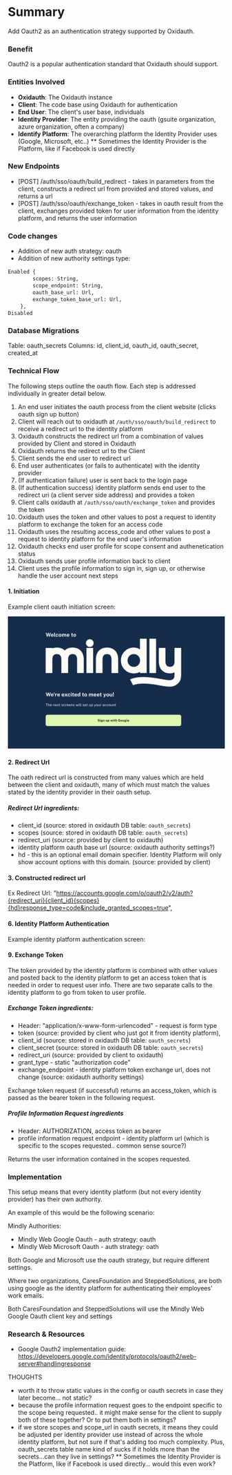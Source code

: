 # Summary

Add Oauth2 as an authentication strategy supported by Oxidauth.

### Benefit

Oauth2 is a popular authentication standard that Oxidauth should support.

### Entities Involved
- **Oxidauth**: The Oxidauth instance
- **Client**: The code base using Oxidauth for authentication
- **End User**: The client's user base, individuals
- **Identity Provider**: The entity providing the oauth (gsuite organization, azure organization, often a company)
- **Identify Platform**: The overarching platform the Identity Provider uses (Google, Microsoft, etc..)
** Sometimes the Identity Provider is the Platform, like if Facebook is used directly

### New Endpoints
- [POST] /auth/sso/oauth/build_redirect - takes in parameters from the client, constructs a redirect url from provided and stored values, and returns a url
- [POST] /auth/sso/oauth/exchange_token - takes in oauth result from the client, exchanges provided token for user information from the identity platform, and returns the user information

### Code changes
- Addition of new auth strategy: oauth
- Addition of new authority settings type:
```
Enabled {
        scopes: String,
        scope_endpoint: String,
        oauth_base_url: Url,
        exchange_token_base_url: Url,
    },
Disabled
```

### Database Migrations
Table: oauth_secrets
Columns: id, client_id, oauth_id, oauth_secret, created_at

### Technical Flow
The following steps outline the oauth flow. Each step is addressed individually in greater detail below.
1. An end user initiates the oauth process from the client website (clicks oauth sign up button)
2. Client will reach out to oxidauth at `/auth/sso/oauth/build_redirect` to receive a redirect url to the identity platform
3. Oxidauth constructs the redirect url from a combination of values provided by Client and stored in Oxidauth
4. Oxidauth returns the redirect url to the Client
5. Client sends the end user to redirect url
6. End user authenticates (or fails to authenticate) with the identity provider
7. (If authentication failure) user is sent back to the login page
8. (If authentication success) identity platform sends end user to the redirect uri (a client server side address) and provides a token
9. Client calls oxidauth at `/auth/sso/oauth/exchange_token` and provides the token
10. Oxidauth uses the token and other values to post a request to identity platform to exchange the token for an access code
11. Oxidauth uses the resulting access_code and other values to post a request to identity platform for the end user's information
12. Oxidauth checks end user profile for scope consent and authenetication status
13. Oxidauth sends user profile information back to client
14. Client uses the profile information to sign in, sign up, or otherwise handle the user account next steps

#### 1. Initiation
Example client oauth initiation screen:

<img width="743" alt="Screenshot 2024-04-12-login" src="./images/oauth-initiation.png">

#### 2. Redirect Url
The oath redirect url is constructed from many values which are held between the client and oxidauth, many of which must match the values stated by the identity provider in their oauth setup.

##### Redirect Url ingredients:
- client_id (source: stored in oxidauth DB table: `oauth_secrets`)
- scopes (source: stored in oxidauth DB table: `oauth_secrets`)
- redirect_uri (source: provided by client to oxidauth)
- identity platform oauth base url (source: oxidauth authority settings?)
- hd - this is an optional email domain specifier. Identity Platform will only show account options with this domain. (source: provided by client)

#### 3. Constructed redirect url
Ex Redirect Url: "https://accounts.google.com/o/oauth2/v2/auth?{redirect_uri}{client_id}{scopes}{hd}response_type=code&include_granted_scopes=true",

#### 6. Identity Platform Authentication
Example identity platform authentication screen:

#### 9. Exchange Token
The token provided by the identity platform is combined with other values and posted back to the identity platform to get an access token that is needed in order to request user info. There are two separate calls to the identity platform to go from token to user profile.

##### Exchange Token ingredients:
- Header: "application/x-www-form-urlencoded" - request is form type
- token (source: provided by client who just got it from identity platform),
- client_id (source: stored in oxidauth DB table: `oauth_secrets`)
- client_secret (source: stored in oxidauth DB table: `oauth_secrets`)
- redirect_uri (source: provided by client to oxidauth)
- grant_type - static "authorization code"
- exchange_endpoint - identity platform token exchange url, does not change (source: oxidauth authority settings)

Exchange token request (if successful) returns an access_token, which is passed as the bearer token in the following request.

##### Profile Information Request ingredients
- Header: AUTHORIZATION, access token as bearer
- profile information request endpoint - identity platform url (which is specific to the scopes requested.. common sense source?)

Returns the user information contained in the scopes requested.

### Implementation
This setup means that every identity platform (but not every identity provider) has their own authority.

An example of this would be the following scenario:

Mindly Authorities:
- Mindly Web Google Oauth - auth strategy: oauth
- Mindly Web Microsoft Oauth - auth strategy: oath

Both Google and Microsoft use the oauth strategy, but require different settings.

Where two organizations, CaresFoundation and SteppedSolutions, are both using google as the identity platform for authenticating their employees' work emails.

Both CaresFoundation and SteppedSolutions will use the Mindly Web Google Oauth client key and settings

### Research & Resources
- Google Oauth2 implementation guide: https://developers.google.com/identity/protocols/oauth2/web-server#handlingresponse

THOUGHTS
- worth it to throw static values in the config or oauth secrets in case they later become... not static?
- because the profile information request goes to the endpoint specific to the scope being requested.. it might make sense for the client to supply both of these together? Or to put them both in settings?
- if we store scopes and scope_url in oauth secrets, it means they could be adjusted per identity provider use instead of across the whole identity platform, but not sure if that's adding too much complexity. Plus, oauth_secrets table name kind of sucks if it holds more than the secrets...can they live in settings?
** Sometimes the Identity Provider is the Platform, like if Facebook is used directly... would this even work?
